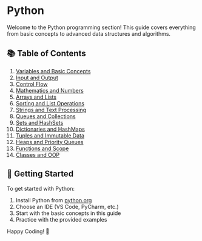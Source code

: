 # Python

Welcome to the Python programming section! This guide covers everything from basic concepts to advanced data structures and algorithms.

## 📚 Table of Contents

1. [Variables and Basic Concepts](../../programming-languages/python/variables.md)
2. [Input and Output](../../programming-languages/python/input.md)
3. [Control Flow](../../programming-languages/python/if-for-while.md)
4. [Mathematics and Numbers](../../programming-languages/python/math.md)
5. [Arrays and Lists](../../programming-languages/python/arrays.md)
6. [Sorting and List Operations](../../programming-languages/python/sorting.md)
7. [Strings and Text Processing](../../programming-languages/python/strings.md)
8. [Queues and Collections](../../programming-languages/python/queue.md)
9. [Sets and HashSets](../../programming-languages/python/hashset.md)
10. [Dictionaries and HashMaps](../../programming-languages/python/hashmap.md)
11. [Tuples and Immutable Data](../../programming-languages/python/tuples.md)
12. [Heaps and Priority Queues](../../programming-languages/python/heaps.md)
13. [Functions and Scope](../../programming-languages/python/functions.md)
14. [Classes and OOP](../../programming-languages/python/classes.md)

## 🚀 Getting Started

To get started with Python:

1. Install Python from [python.org](https://python.org)
2. Choose an IDE (VS Code, PyCharm, etc.)
3. Start with the basic concepts in this guide
4. Practice with the provided examples

Happy Coding! 🎉
